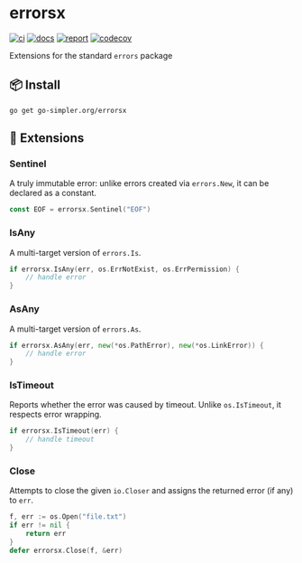 # errorsx

[![ci](https://github.com/go-simpler/errorsx/actions/workflows/go.yml/badge.svg)](https://github.com/go-simpler/errorsx/actions/workflows/go.yml)
[![docs](https://pkg.go.dev/badge/go-simpler.org/errorsx.svg)](https://pkg.go.dev/go-simpler.org/errorsx)
[![report](https://goreportcard.com/badge/go-simpler.org/errorsx)](https://goreportcard.com/report/go-simpler.org/errorsx)
[![codecov](https://codecov.io/gh/go-simpler/errorsx/branch/main/graph/badge.svg)](https://codecov.io/gh/go-simpler/errorsx)

Extensions for the standard `errors` package

## 📦 Install

```shell
go get go-simpler.org/errorsx
```

## 🧩 Extensions

### Sentinel

A truly immutable error: unlike errors created via `errors.New`, it can be declared as a constant.

```go
const EOF = errorsx.Sentinel("EOF")
```

### IsAny

A multi-target version of `errors.Is`.

```go
if errorsx.IsAny(err, os.ErrNotExist, os.ErrPermission) {
	// handle error
}
```

### AsAny

A multi-target version of `errors.As`.

```go
if errorsx.AsAny(err, new(*os.PathError), new(*os.LinkError)) {
	// handle error
}
```

### IsTimeout

Reports whether the error was caused by timeout.
Unlike `os.IsTimeout`, it respects error wrapping.

```go
if errorsx.IsTimeout(err) {
	// handle timeout
}
```

### Close

Attempts to close the given `io.Closer` and assigns the returned error (if any) to `err`.

```go
f, err := os.Open("file.txt")
if err != nil {
	return err
}
defer errorsx.Close(f, &err)
```
